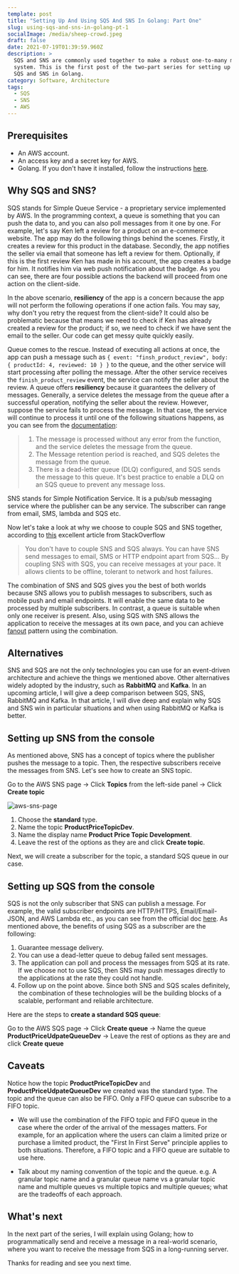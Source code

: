 ```yaml
---
template: post
title: "Setting Up And Using SQS And SNS In Golang: Part One"
slug: using-sqs-and-sns-in-golang-pt-1
socialImage: /media/sheep-crowd.jpeg
draft: false
date: 2021-07-19T01:39:59.960Z
description: >
  SQS and SNS are commonly used together to make a robust one-to-many messaging
  system. This is the first post of the two-part series for setting up and using
  SQS and SNS in Golang.
category: Software, Architecture
tags:
  - SQS
  - SNS
  - AWS
---
```


## Prerequisites

* An AWS account.
* An access key and a secret key for AWS.
* Golang. If you don't have it installed, follow the instructions [here](https://golang.org/doc/install).

## Why SQS and SNS?

SQS stands for Simple Queue Service - a proprietary service implemented by AWS. In the programming context, a queue is something that you can push the data to, and you can also poll messages from it one by one. For example, let's say Ken left a review for a product on an e-commerce website. The app may do the following things behind the scenes. Firstly, it creates a review for this product in the database. Secondly, the app notifies the seller via email that someone has left a review for them. Optionally, if this is the first review Ken has made in his account, the app creates a badge for him. It notifies him via web push notification about the badge. As you can see, there are four possible actions the backend will proceed from one action on the client-side.

In the above scenario, **resiliency** of the app is a concern because the app will not perform the following operations if one action fails. You may say, why don't you retry the request from the client-side? It could also be problematic because that means we need to check if Ken has already created a review for the product; if so, we need to check if we have sent the email to the seller. Our code can get messy quite quickly easily.

Queue comes to the rescue. Instead of executing all actions at once, the app can push a message such as `{ event: "finsh_product_review", body: { productId: 4, reviewed: 10 } }` to the queue, and the other service will start processing after polling the message. After the other service receives the `finish_product_review` event, the service can notify the seller about the review. A queue offers **resiliency** because it guarantees the delivery of messages. Generally, a service deletes the message from the queue after a successful operation, notifying the seller about the review. However, suppose the service fails to process the message. In that case, the service will continue to process it until one of the following situations happens, as you can see from the [documentation](https://docs.aws.amazon.com/lambda/latest/operatorguide/sqs-retries.html):

> 1. The message is processed without any error from the function, and the service deletes the message from the queue.
> 1. The Message retention period is reached, and SQS deletes the message from the queue.
> 1. There is a dead-letter queue (DLQ) configured, and SQS sends the message to this queue. It's best practice to enable a DLQ on an SQS queue to prevent any message loss.

SNS stands for Simple Notification Service. It is a pub/sub messaging service where the publisher can be any service. The subscriber can range from email, SMS, lambda and SQS etc.

Now let's take a look at why we choose to couple SQS and SNS together, according to [this](https://stackoverflow.com/questions/13681213/what-is-the-difference-between-amazon-sns-and-amazon-sqs) excellent article from StackOverflow

> You don't have to couple SNS and SQS always. You can have SNS send messages to email, SMS or HTTP endpoint apart from SQS... By coupling SNS with SQS, you can receive messages at your pace. It allows clients to be offline, tolerant to network and host failures.

The combination of SNS and SQS gives you the best of both worlds because SNS allows you to publish messages to subscribers, such as mobile push and email endpoints. It will enable the same data to be processed by multiple subscribers. In contrast, a queue is suitable when only one receiver is present. Also, using SQS with SNS allows the application to receive the messages at its own pace, and you can achieve [fanout](https://en.wikipedia.org/wiki/Fan-out_(software)) pattern using the combination.

## Alternatives

SNS and SQS are not the only technologies you can use for an event-driven architecture and achieve the things we mentioned above. Other alternatives widely adopted by the industry, such as **RabbitMQ** and **Kafka**. In an upcoming article, I will give a deep comparison between SQS, SNS, RabbitMQ and Kafka. In that article, I will dive deep and explain why SQS and SNS win in particular situations and when using RabbitMQ or Kafka is better.
## Setting up SNS from the console

As mentioned above, SNS has a concept of topics where the publisher pushes the message to a topic. Then, the respective subscribers receive the messages from SNS. Let's see how to create an SNS topic.

Go to the AWS SNS page -> Click **Topics** from the left-side panel -> Click **Create topic**

![aws-sns-page](/media/aws-sns-topics-page.png)

1. Choose the **standard** type.
2. Name the topic **ProductPriceTopicDev**.
3. Name the display name **Product Price Topic Development**.
4. Leave the rest of the options as they are and click **Create topic**.

Next, we will create a subscriber for the topic, a standard SQS queue in our case.

## Setting up SQS from the console

SQS is not the only subscriber that SNS can publish a message. For example, the valid subscriber endpoints are HTTP/HTTPS, Email/Email-JSON, and AWS Lambda etc., as you can see from the official doc [here](https://docs.aws.amazon.com/sns/latest/dg/sns-create-subscribe-endpoint-to-topic.html). As mentioned above, the benefits of using SQS as a subscriber are the following:

1. Guarantee message delivery.
2. You can use a dead-letter queue to debug failed sent messages.
3. The application can poll and process the messages from SQS at its rate. If we choose not to use SQS, then SNS may push messages directly to the applications at the rate they could not handle.
4. Follow up on the point above. Since both SNS and SQS scales definitely, the combination of these technologies will be the building blocks of a scalable, performant and reliable architecture.

Here are the steps to **create a standard SQS queue**:

Go to the AWS SQS page -> Click **Create queue** -> Name the queue **ProductPriceUdpateQueueDev** -> Leave the rest of options as they are and click **Create queue**

## Caveats

Notice how the topic **ProductPriceTopicDev** and **ProductPriceUdpateQueueDev** we created was the standard type. The topic and the queue can also be FIFO. Only a FIFO queue can subscribe to a FIFO topic.

- We will use the combination of the FIFO topic and FIFO queue in the case where the order of the arrival of the messages matters. For example, for an application where the users can claim a limited prize or purchase a limited product, the "First In First Serve" principle applies to both situations. Therefore, a FIFO topic and a FIFO queue are suitable to use here.

- Talk about my naming convention of the topic and the queue. e.g. A granular topic name and a granular queue name vs a granular topic name and multiple queues vs multiple topics and multiple queues; what are the tradeoffs of each approach.

## What's next

In the next part of the series, I will explain using Golang; how to programmatically send and receive a message in a real-world scenario, where you want to receive the message from SQS in a long-running server.

Thanks for reading and see you next time.
